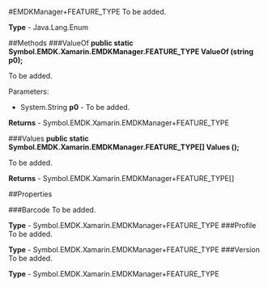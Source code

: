 #EMDKManager+FEATURE_TYPE
To be added.

**Type** - Java.Lang.Enum

##Methods
###ValueOf
**public static Symbol.EMDK.Xamarin.EMDKManager.FEATURE_TYPE ValueOf (string p0);**

To be added.

Parameters: 

* System.String **p0** - To be added.

**Returns** - Symbol.EMDK.Xamarin.EMDKManager+FEATURE_TYPE

###Values
**public static Symbol.EMDK.Xamarin.EMDKManager.FEATURE_TYPE[] Values ();**

To be added.


**Returns** - Symbol.EMDK.Xamarin.EMDKManager+FEATURE_TYPE[]

##Properties

###Barcode
To be added.

**Type** - Symbol.EMDK.Xamarin.EMDKManager+FEATURE_TYPE
###Profile
To be added.

**Type** - Symbol.EMDK.Xamarin.EMDKManager+FEATURE_TYPE
###Version
To be added.

**Type** - Symbol.EMDK.Xamarin.EMDKManager+FEATURE_TYPE


